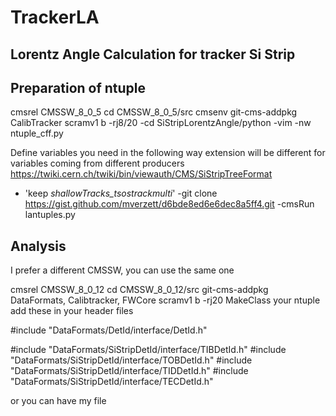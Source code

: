 # TrackerLA
Lorentz Angle Calculation for tracker Si Strip 
------------------------------------------------
Preparation of ntuple
-------------------------------------
cmsrel CMSSW_8_0_5
cd CMSSW_8_0_5/src
cmsenv
git-cms-addpkg CalibTracker
scramv1 b -rj8/20
 -cd SiStripLorentzAngle/python
 -vim -nw ntuple_cff.py
 
 Define variables you need in the following way
 extension will be different for variables coming from different producers
 https://twiki.cern.ch/twiki/bin/viewauth/CMS/SiStripTreeFormat
 - 'keep *_shallowTracks_tsostrackmulti_*'
-git clone https://gist.github.com/mverzett/d6bde8ed6e6dec8a5ff4.git
-cmsRun lantuples.py

Analysis
-----------------------
I prefer a different CMSSW, you can use the same one

cmsrel CMSSW_8_0_12
cd CMSSW_8_0_12/src
git-cms-addpkg
DataFormats, Calibtracker, FWCore
scramv1 b -rj20
MakeClass your ntuple
add these in your header files

#include "DataFormats/DetId/interface/DetId.h"

#include "DataFormats/SiStripDetId/interface/TIBDetId.h"
#include "DataFormats/SiStripDetId/interface/TOBDetId.h"
#include "DataFormats/SiStripDetId/interface/TIDDetId.h"
#include "DataFormats/SiStripDetId/interface/TECDetId.h"

or you can have my file
